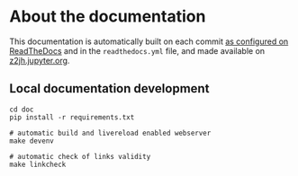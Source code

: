 # About the documentation

This documentation is automatically built on each commit [as configured on
ReadTheDocs](https://readthedocs.org/projects/zero-to-jupyterhub/) and
in the `readthedocs.yml` file, and made available on
[z2jh.jupyter.org](https://z2jh.jupyter.org/).

## Local documentation development

```shell
cd doc
pip install -r requirements.txt
```

```
# automatic build and livereload enabled webserver
make devenv

# automatic check of links validity
make linkcheck
```
